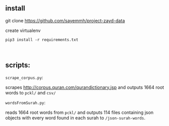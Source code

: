 ## install

git clone https://github.com/sayemmh/project-zayd-data

create virtualenv

`pip3 install -r requirements.txt`

<br>

## scripts:

`scrape_corpus.py`:

scrapes http://corpus.quran.com/qurandictionary.jsp and outputs 1664 root words to `pckl/` and `csv/`

`wordsFromSurah.py`:

reads 1664 root words from `pckl/` and outputs 114 files containing json objects with every word found in each surah to `/json-surah-words`.
